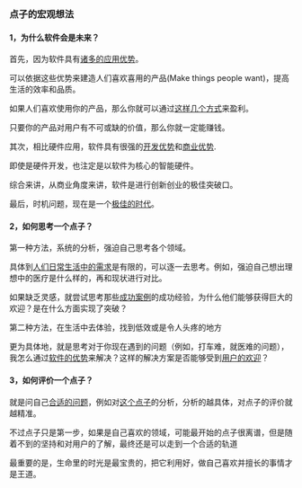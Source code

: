 ### 点子的宏观想法

#### 1，为什么软件会是未来？

首先，因为软件具有[诸多的应用优势](https://github.com/linyingkui/ideas/blob/master/generic/advantages/README.md#产品优势)。

可以依据这些优势来建造人们喜欢喜用的产品(Make things people want)，提高生活的效率和品质。

如果人们喜欢使用你的产品，那么你就可以通过[这样几个方式](https://github.com/linyingkui/ideas/blob/master/generic/business/README.md)来盈利。

只要你的产品对用户有不可或缺的价值，那么你就一定能赚钱。

其次，相比硬件应用，软件具有很强的[开发优势](https://github.com/linyingkui/ideas/blob/master/generic/advantages/README.md#开发优势)和[商业优势](https://github.com/linyingkui/ideas/blob/master/generic/advantages/README.md#商业优势).

即使是硬件开发，也注定是以软件为核心的智能硬件。

综合来讲，从商业角度来讲，软件是进行创新创业的极佳突破口。

最后，时机问题，现在是一个[极佳的时代](https://github.com/linyingkui/ideas/blob/master/generic/why-now/README.md)。

#### 2，如何思考一个点子？

第一种方法，系统的分析，强迫自己思考各个领域。

具体到[人们日常生活中的需求](https://github.com/linyingkui/ideas/blob/master/generic/categories/README.md)是有限的，可以逐一去思考。例如，强迫自己想出理想中的医疗是什么样的，再和现状进行对比。

如果缺乏灵感，就尝试思考那些[成功案例](https://github.com/linyingkui/ideas/blob/master/generic/success/README.md)的成功经验，为什么他们能够获得巨大的欢迎？是在什么方面实现了突破？

第二种方法，在生活中去体验，找到低效或是令人头疼的地方

更为具体地，就是思考对于你现在遇到的问题（例如，打车难，就医难的问题），我怎么通过[软件的优势](https://github.com/linyingkui/ideas/blob/master/generic/when/README.md)来解决？这样的解决方案是否能够受到[用户的欢迎](https://github.com/linyingkui/ideas/blob/master/generic/how/README.md)？

#### 3，如何评价一个点子？

就是问自己[合适的问题](https://github.com/linyingkui/ideas/blob/master/template/README.md)，例如对[这个点子](https://github.com/linyingkui/ideas/blob/master/health/diagnosis/README.md)的分析，分析的越具体，对点子的评价就越精准。

不过点子只是第一步，如果是自己喜欢的领域，可能最开始的点子很离谱，但是随着不到的坚持和对用户的了解，最终还是可以走到一个合适的轨道

最重要的是，生命里的时光是最宝贵的，把它利用好，做自己喜欢并擅长的事情才是王道。
